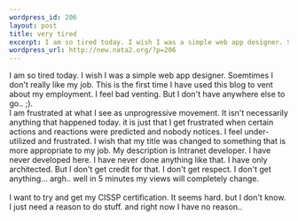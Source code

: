 ```yaml
--- 
wordpress_id: 206
layout: post
title: very tired
excerpt: I am so tired today. I wish I was a simple web app designer. Soemtimes I don't really like my job. This is the first time I have used this blog to vent about my employment. I feel bad venting. But I don't have anywhere else to go.. ;). I am frustrated at what I see as unprogressive movement. It isn't necessarily anything that happened today. it is just that I get frustrated when certain a...
wordpress_url: http://new.nata2.org/?p=206
---
```

I am so tired today. I wish I was a simple web app designer. Soemtimes I don't really like my job. This is the first time I have used this blog to vent about my employment. I feel bad venting. But I don't have anywhere else to go.. ;). <br/>I am frustrated at what I see as unprogressive movement. It isn't necessarily anything that happened today. it is just that I get frustrated when certain actions and reactions were predicted and nobody notices. I feel under-utilized and frustrated. I wish that my title was changed to something that is more appropriate to my job. My description is Intranet developer. I have never developed here. I have never done anything like that. I have only architected. But I don't get credit for that. I don't get respect. I don't get anything... argh.. well in 5 minutes my views will completely change. <br/><br/> I want to try and get my CISSP certification. It seems hard. but I don't know. I just need a reason to do stuff. and right now I have no reason.. 

